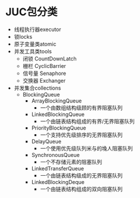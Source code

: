# JUC包分类

* 线程执行器executor
* 锁locks
* 原子变量类atomic
* 并发工具类tools
  * 闭锁 CountDownLatch
  * 栅栏 CyclicBarrier
  * 信号量 Senaphore
  * 交换器 Exchanger
* 并发集合collections
  * BlockingQueue
    * ArrayBlockingQueue
      * 一个由数组结构级顾的有界阻塞队列
    * LinkedBlockingQueue
      * 一个由链表结构组成的有界/无界阻塞队列
    * PriorityBlockingQueue
      * 一个支持优先级排序的无界阻塞队列
    * DelayQueue
      * 一个使用优先级队列米与的堍人阻塞队列
    * SynchronousQueue
      * 一个不存储元素的阻塞队列
    * LinkedTransferQueue
      * 一个由链表结构级成的无界阻塞队列
    * LinkedBlockingDeque
      * 一个由链表结构组成的双向阻塞队列